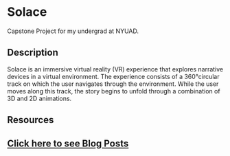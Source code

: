 # Solace
Capstone Project for my undergrad at NYUAD. 

## Description
Solace is an immersive virtual reality (VR) experience that explores narrative devices in a virtual environment. The experience consists of a 360°circular track on which the user navigates through the environment. While the user moves along this track, the story begins to unfold through a combination of 3D and 2D animations. 

## Resources

## [Click here to see Blog Posts](https://thaisalvarenga.com/category/capstone-project/)

